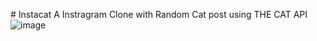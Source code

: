 #   I n s t a c a t 
A Instragram Clone with Random Cat post using THE CAT API
![image](https://github.com/TWulfZ/Instacat/assets/113153057/8ec4b821-927c-441c-adb0-cc24eef87786)
